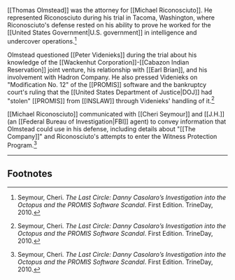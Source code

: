 [[Thomas Olmstead]] was the attorney for [[Michael Riconosciuto]]. He represented Riconosciuto during his trial in Tacoma, Washington, where Riconosciuto's defense rested on his ability to prove he worked for the [[United States Government|U.S. government]] in intelligence and undercover operations.[^1]

Olmstead questioned [[Peter Videnieks]] during the trial about his knowledge of the [[Wackenhut Corporation]]-[[Cabazon Indian Reservation]] joint venture, his relationship with [[Earl Brian]], and his involvement with Hadron Company. He also pressed Videnieks on "Modification No. 12" of the [[PROMIS]] software and the bankruptcy court's ruling that the [[United States Department of Justice|DOJ]] had "stolen" [[PROMIS]] from [[INSLAW]] through Videnieks' handling of it.[^1]

[[Michael Riconosciuto]] communicated with [[Cheri Seymour]] and [[J.H.]] (an [[Federal Bureau of Investigation|FBI]] agent) to convey information that Olmstead could use in his defense, including details about "[[The Company]]" and Riconosciuto's attempts to enter the Witness Protection Program.[^1]

---
## Footnotes

[^1]: Seymour, Cheri. *The Last Circle: Danny Casolaro’s Investigation into the Octopus and the PROMIS Software Scandal*. First Edition. TrineDay, 2010.